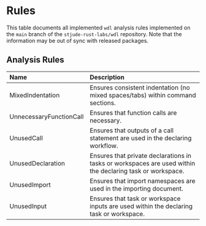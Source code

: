 # Rules

This table documents all implemented `wdl` analysis rules implemented on the `main`
branch of the `stjude-rust-labs/wdl` repository. Note that the information may
be out of sync with released packages.

## Analysis Rules

| Name                    | Description                                                                                               |
|:------------------------|:----------------------------------------------------------------------------------------------------------|
| MixedIndentation        | Ensures consistent indentation (no mixed spaces/tabs) within command sections.                            |
| UnnecessaryFunctionCall | Ensures that function calls are necessary.                                                                |
| UnusedCall              | Ensures that outputs of a call statement are used in the declaring workflow.                              |
| UnusedDeclaration       | Ensures that private declarations in tasks or workspaces are used within the declaring task or workspace. |
| UnusedImport            | Ensures that import namespaces are used in the importing document.                                        |
| UnusedInput             | Ensures that task or workspace inputs are used within the declaring task or workspace.                    |
